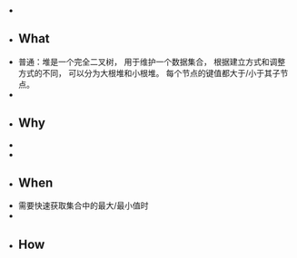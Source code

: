 -
- ## What
- 普通：堆是一个完全二叉树， 用于维护一个数据集合， 根据建立方式和调整方式的不同， 可以分为大根堆和小根堆。 每个节点的键值都大于/小于其子节点。
-
- ## Why
-
-
- ## When
- 需要快速获取集合中的最大/最小值时
-
- ## How